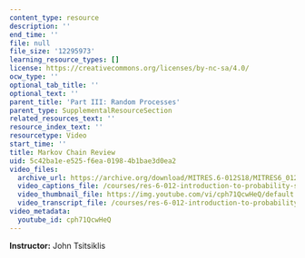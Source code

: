 ```yaml
---
content_type: resource
description: ''
end_time: ''
file: null
file_size: '12295973'
learning_resource_types: []
license: https://creativecommons.org/licenses/by-nc-sa/4.0/
ocw_type: ''
optional_tab_title: ''
optional_text: ''
parent_title: 'Part III: Random Processes'
parent_type: SupplementalResourceSection
related_resources_text: ''
resource_index_text: ''
resourcetype: Video
start_time: ''
title: Markov Chain Review
uid: 5c42ba1e-e525-f6ea-0198-4b1bae3d0ea2
video_files:
  archive_url: https://archive.org/download/MITRES.6-012S18/MITRES6_012S18_L25-03_300k.mp4
  video_captions_file: /courses/res-6-012-introduction-to-probability-spring-2018/2675848db2fd5b9bb9b7ab37fe75cf9a_cph71QcwHeQ.vtt
  video_thumbnail_file: https://img.youtube.com/vi/cph71QcwHeQ/default.jpg
  video_transcript_file: /courses/res-6-012-introduction-to-probability-spring-2018/e5c1d8eb02886e23dc8026c7643ba49d_cph71QcwHeQ.pdf
video_metadata:
  youtube_id: cph71QcwHeQ
---
```


**Instructor:** John Tsitsiklis

